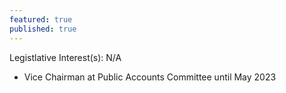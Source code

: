 ```yaml
---
featured: true
published: true
---
```

Legistlative Interest(s): N/A

* Vice Chairman at Public Accounts Committee until May 2023